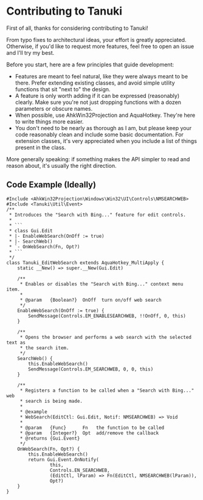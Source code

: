 # Contributing to Tanuki

First of all, thanks for considering contributing to Tanuki!

From typo fixes to architectural ideas, your effort is greatly appreciated.
Otherwise, if you'd like to request more features, feel free to open an issue
and I'll try my best.

Before you start, here are a few principles that guide development:

- Features are meant to feel natural, like they were always meant to be there.
  Prefer extending existing classes, and avoid simple utility functions that
  sit "next to" the design.
- A feature is only worth adding if it can be expressed (reasonably) clearly.
  Make sure you're not just dropping functions with a dozen parameters or
  obscure names.
- When possible, use AhkWin32Projection and AquaHotkey. They're here to write
  things more easier.
- You don't need to be nearly as thorough as I am, but please keep your code
  reasonably clean and include some basic documentation. For extension classes,
  it's very appreciated when you include a list of things present in the class.

More generally speaking: if something makes the API simpler to read and reason
about, it's usually the right direction.

## Code Example (Ideally)

```ahk
#Include <AhkWin32Projection\Windows\Win32\UI\Controls\NMSEARCHWEB>
#Include <Tanuki\Util\Event>
/**
 * Introduces the "Search with Bing..." feature for edit controls.
 * 
 * ```
 * class Gui.Edit
 * |- EnableWebSearch(OnOff := true)
 * |- SearchWeb()
 * `- OnWebSearch(Fn, Opt?)
 * ```
 */
class Tanuki_EditWebSearch extends AquaHotkey_MultiApply {
    static __New() => super.__New(Gui.Edit)

    /**
     * Enables or disables the "Search with Bing..." context menu item.
     * 
     * @param   {Boolean?}  OnOff  turn on/off web search
     */
    EnableWebSearch(OnOff := true) {
        SendMessage(Controls.EM_ENABLESEARCHWEB, !!OnOff, 0, this)
    }

    /**
     * Opens the browser and performs a web search with the selected text as
     * the search item.
     */
    SearchWeb() {
        this.EnableWebSearch()
        SendMessage(Controls.EM_SEARCHWEB, 0, 0, this)
    }

    /**
     * Registers a function to be called when a "Search with Bing..." web
     * search is being made.
     * 
     * @example
     * WebSearch(EditCtl: Gui.Edit, Notif: NMSEARCHWEB) => Void
     * 
     * @param   {Func}      Fn   the function to be called
     * @param   {Integer?}  Opt  add/remove the callback
     * @returns {Gui.Event}
     */
    OnWebSearch(Fn, Opt?) {
        this.EnableWebSearch()
        return Gui.Event.OnNotify(
                this,
                Controls.EN_SEARCHWEB,
                (EditCtl, lParam) => Fn(EditCtl, NMSEARCHWEB(lParam)),
                Opt?)
    }
}
```
